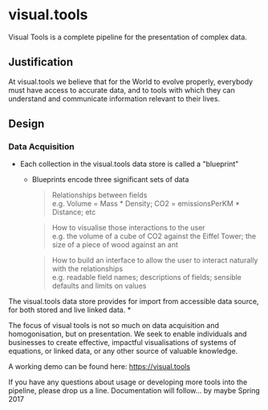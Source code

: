 # visual.tools

Visual Tools is a complete pipeline for the presentation of complex data.

## Justification

At visual.tools we believe that for the World to evolve properly, everybody must have access to accurate data, and to tools with which they can understand and communicate information relevant to their lives.

## Design
### Data Acquisition
* Each collection in the visual.tools data store is called a "blueprint"
  * Blueprints encode three significant sets of data
    > Relationships between fields<br>
    e.g. Volume = Mass * Density; CO2 = emissionsPerKM * Distance; etc
    
    > How to visualise those interactions to the user<br>
    e.g. the volume of a cube of CO2 against the Eiffel Tower; the size of a piece of wood against an ant
  
    > How to build an interface to allow the user to interact naturally with the relationships<br>
    e.g. readable field names; descriptions of fields; sensible defaults and limits on values
  
 
 
The visual.tools data store provides for import from accessible data source, for both stored and live linked data. 
* 

The focus of visual tools is not so much on data acquisition and homogonisation, but on presentation. We seek to enable individuals and businesses to create effective, impactful visualisations of systems of equations, or linked data, or any other source of valuable knowledge.

A working demo can be found here: https://visual.tools

If you have any questions about usage or developing more tools into the pipeline, please drop us a line. Documentation will follow... by maybe Spring 2017
